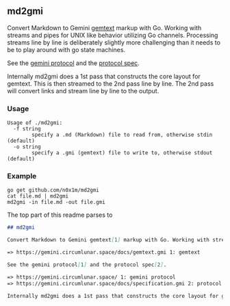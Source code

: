 ## md2gmi

Convert Markdown to Gemini [gemtext](https://gemini.circumlunar.space/docs/gemtext.gmi) markup with
Go. Working with streams and pipes for UNIX like behavior utilizing Go channels. Processing streams
line by line is deliberately slightly more challenging than it needs to be to play around with go
state machines.

<!-- testing markdown, this should be deleted, below merged -->
See the [gemini
protocol](https://gemini.circumlunar.space/) and the [protocol
spec](https://gemini.circumlunar.space/docs/specification.gmi).

Internally md2gmi does a 1st pass that constructs the core layout for gemtext. This is then streamed
to the 2nd pass line by line. The 2nd pass will convert links and stream line by line to the output.

### Usage

```plain
Usage of ./md2gmi:
  -f string
        specify a .md (Markdown) file to read from, otherwise stdin (default)
  -o string
        specify a .gmi (gemtext) file to write to, otherwise stdout (default)
```

### Example

    go get github.com/n0x1m/md2gmi
    cat file.md | md2gmi
    md2gmi -in file.md -out file.gmi

The top part of this readme parses to

```md
## md2gmi

Convert Markdown to Gemini gemtext[1] markup with Go. Working with streams and pipes for UNIX like behavior utilizing Go channels. Processing streams line by line is deliberately slightly more challenging than it needs to be to play around with go state machines.

=> https://gemini.circumlunar.space/docs/gemtext.gmi 1: gemtext

See the gemini protocol[1] and the protocol spec[2].

=> https://gemini.circumlunar.space/ 1: gemini protocol
=> https://gemini.circumlunar.space/docs/specification.gmi 2: protocol spec

Internally md2gmi does a 1st pass that constructs the core layout for gemtext. This is then streamed to the 2nd pass line by line. The 2nd pass will convert links and stream line by line to the output.
```